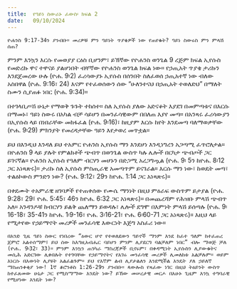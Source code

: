 ```yaml
---
title:  የዓይነ ስውራኑ ፈውስ፡ ክፍል 2
date:   09/10/2024
---
```


`ዮሐንስ 9:17-34ን ያንብቡ። መሪዎቹ ምን ዓይነት ጥያቄዎች ነው የጠየቁት? ዓይነ ስውሩስ ምን ምላሽ ሰጠ?`

ምንም እንኳን እርሱ የመወያያ ርዕስ ቢሆንም፣ ይኽኛው የዮሐንስ ወንጌል 9 ረጅም ክፍል ኢየሱስ የመድረኩ ዋና ተዋናይ ያልሆነበት ብቸኛው የዮሐንስ ወንጌል ክፍል ነው። የኃጢአት ጥያቄ ታሪኩን እንደጀመረው ሁሉ (ዮሐ. 9፡2) ፈሪሳውያኑ ኢየሱስ በሰንበት ስለፈወሰ ኃጢአተኛ ነው ብለው አስበዋል (ዮሐ. 9:16፣ 24) እናም የተፈወሰውን ሰው “ሁለንተናህ በኃጢአት ተወለድህ” በማለት ስሙን ሲያጠፉ ነበር (ዮሐ. 9:34)።

በተገላቢጦሽ ሁኔታ የማወቅ ጉጉት ተከሰተ። ስለ ኢየሱስ ያለው አድናቆት እያደገ በመምጣቱና በእርሱ በማመኑ፣ ዓይነ ስውሩ በአካል ብቻ ሳይሆን በመንፈሳዊውም በበለጠ እያየ መጣ። በአንጻሩ ፈሪሳውያን በኢየሱስ ላይ በነበራቸው መከፋፈል (ዮሐ. 9፡16)፣ ከዚያም እርሱ ከየት እንደመጣ ባለማወቃቸው (ዮሐ. 9፡29) ምክንያት የመረዳታቸው ዓይን እየታወረ መጥቷል።

ይህ በእንዲህ እንዳለ ይህ ተአምር ዮሐንስ ኢየሱስ ማን እንደሆነ እንዲነግረን አጋጣሚ ፈጥሮለታል። በዮሐንስ 9 ላይ ያሉት የምልክቶች ጭብጥ በወንጌል ውስጥ ካሉ ሌሎች በርካታ ጭብጦች ጋር ይገናኛል። ዮሐንስ ኢየሱስ የዓለም ብርሃን መሆኑን በድጋሚ አረጋግጧል (ዮሐ. 9፡ 5ን ከዮሐ. 8፡12 ጋር አነጻጽሩ)። ታሪኩ ስለ ኢየሱስ ምስጢራዊ አመጣጥም ይናገራል። እርሱ ማን ነው፣ ከወዴት መጣ፣ ተልዕኮውስ ምንድን ነው? (ዮሐ. 9:12፣ 29ን ከዮሐ. 1:14 ጋር አነጻጽሩ)።

በቀደሙት ተአምራዊ ዘገባዎች የተጠቀሰው የሙሴ ማንነት በዚህ ምዕራፍ ውስጥም ይታያል (ዮሐ. 9:28፣ 29፤ ዮሐ. 5:45፣ 46ን ከዮሐ. 6:32 ጋር አነጻጽሩ)። በመጨረሻም የሕዝቡ ምላሽ ጭብጥ አለ። አንዳንዶቹ ከብርሃን ይልቅ ጨለማን ይወዳሉ፣ ሌሎች ደግሞ በእምነት ምላሽ ይሰጣሉ (ዮሐ. 9፡16-18፣ 35-41ን ከዮሐ. 1፡9-16፣ ዮሐ. 3፡16-21፣ ዮሐ. 6፡60-71 ጋር አነጻጽሩ)። እዚህ ላይ የሚታየው የኃይማኖት መሪዎች መንፈሳዊ እውርነት እጅግ አስፈሪ ነው።

`በአንድ ጊዜ ዓይነ ስውር የነበረው “ዕውር ሆኖ የተወለደውን ዓይኖች ማንም እንደ ከፈተ ዓለም ከተፈጠረ ጀምሮ አልተሰማም፤ ይህ ሰው ከእግዚአብሔር ባይሆን ምንም ሊያደርግ ባልቻለም ነበር” ብሎ ማወጅ ቻለ (ዮሐ. 9፡32፣ 33)። ምንም እንኳን ጠንካራ ማስረጃዎች ቢኖሩም፣ በቀዳሚነት ኢየሱስን ሊያውቁትና መሲሕ አድርገው ሊቀበሉት የተገባቸው የኃይማኖትና የአገሩ መንፈሳዊ መሪዎች ሊመለከቱ አልቻሉም። ወይም እነርሱ በእውነት ሊያዩት አልፈልጉም። ይህ የእኛም ልብ ሊያታልለን እንደሚችል እንዴት ያለ ኃይለኛ ማስጠንቀቂያ ነው! 1ኛ ቆሮንቶስ 1:26-29ን ያንብቡ። ጳውሎስ የጻፈው ነገር በዚህ ትዕይንት ውስጥ ከተፈጸመው ሁኔታ ጋር የሚስማማው እንዴት ነው? ይኸው መሠረታዊ መርሖ በአሁኑ ጊዜም እንኳ ተግባራዊ የሚሆነው እንዴት ነው?`